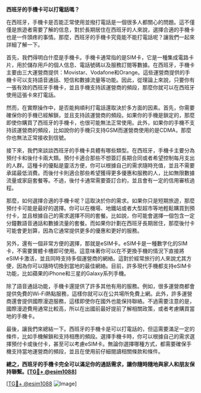**西班牙的手機卡可以打電話嗎？**

在西班牙，手機卡是否能正常使用並撥打電話是一個很多人都關心的問題。這不僅僅是旅遊者需要了解的信息，對於長期居住在西班牙的人來說，選擇合適的手機卡也是一件頭疼的事情。那麼，西班牙的手機卡究竟能不能打電話呢？讓我們一起來詳細了解一下。

首先，我們得明白什麼是手機卡。手機卡通常指的是SIM卡，它是一種集成電路卡片，用於儲存用戶的個人信息、電話號碼以及服務訂閱等數據。在西班牙，手機卡主要由三大運營商提供：Movistar、Vodafone和Orange。這些運營商提供的手機卡可以支持語音通話、短信和數據流量等功能。因此，從理論上來說，只要你有一張有效的西班牙手機卡，並且手機支持該運營商的頻段，那麼你就可以在西班牙使用這張卡來打電話。

然而，在實際操作中，是否能夠順利打電話還取決於多方面的因素。首先，你需要確保你的手機已經解鎖，並且支持該運營商的頻段。如果你的手機是鎖定的，那麼即使你購買了西班牙的手機卡，也很可能無法正常使用。此外，如果你的手機不支持該運營商的頻段，比如說你的手機只支持GSM而運營商使用的是CDMA，那麼你也無法正常接收到信號。

接下來，我們來談談西班牙的手機卡具體有哪些類型。在西班牙，手機卡主要分為預付卡和後付卡兩大類。預付卡適合那些不想簽訂長期合同或者希望控制每月支出的人群。這種卡的優點是靈活方便，你可以根據自己的需求隨時充值，並且不需要承諾最低消費。而後付卡則適合那些希望獲得更多優惠和服務的人，比如無限數據流量或家庭套餐等。不過，後付卡通常需要簽訂合約，並且會有一定的信用審核過程。

那麼，如何選擇合適的手機卡呢？這取決於你的需求。如果你只是短期旅遊，那麼預付卡可能是最好的選擇。你可以在機場、地鐵站或者大型超市等地輕鬆購買到預付卡，並且根據自己的需求選擇不同的套餐。比如說，你可能會選擇一個包含一定分鐘數語音通話和數據流量的套餐。而如果你計劃在西班牙長期居住，那麼後付卡可能會更划算，因為它通常提供更多的優惠和更好的服務。

另外，還有一個非常方便的選擇，那就是eSIM卡。eSIM卡是一種數字化的SIM卡，不需要實體卡槽即可使用。這意味著你可以在不更換手機的情況下直接將eSIM卡激活，並且同時支持多個運營商的網絡。這對於經常旅行的人來說尤其方便，因為你可以隨時切換到當地的最佳網絡。目前，許多現代手機都支持eSIM卡功能，比如蘋果的iPhone和三星的Galaxy系列手機。

除了語音通話功能，手機卡還提供了許多其他有用的服務。例如，很多運營商都會提供免費的Wi-Fi熱點服務，這樣你就可以在公共場所免費上網。此外，許多運營商還會提供國際漫遊服務，這樣即使你在國外也能保持聯絡。不過需要注意的是，國際漫遊費用通常比較高，所以在出國前最好提前了解相關政策，或者考慮購買當地的手機卡。

最後，讓我們來總結一下。西班牙的手機卡是可以打電話的，但這需要滿足一定的條件，比如手機解鎖和支持相應的頻段。選擇手機卡時，你可以根據自己的需求選擇預付卡或後付卡，甚至可以考慮eSIM卡。無論你選擇哪種方式，都需要確保手機支持當地運營商的頻段，並且在使用前仔細閱讀相關條款和條件。

**總之，西班牙的手機卡完全可以滿足你的通話需求，讓你隨時隨地與家人和朋友保持聯繫。[[TG💪+ @esim1088](https://t.me/s/esim1088)]**

[[TG💪+ @esim1088](https://t.me/s/esim1088) ![Image](https://i.postimg.cc/4NQfJmqS/Snipaste-2025-05-13-00-14-12.png)]